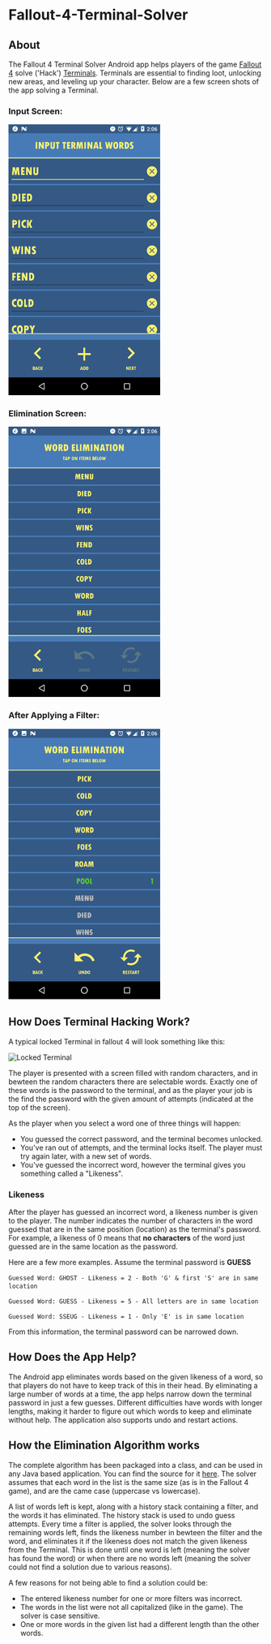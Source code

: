 # Fallout-4-Terminal-Solver

## About
The Fallout 4 Terminal Solver Android app helps players of the game [Fallout 4](https://en.wikipedia.org/wiki/Fallout_4) solve ('Hack')
[Terminals](http://fallout.wikia.com/wiki/Terminal). Terminals are essential to finding loot, unlocking new areas, and leveling up your character. Below are a few screen shots of the app solving a Terminal.

### Input Screen:
<img src="input.png" width="300"/>

### Elimination Screen:
<img src="elim_none.png" width="300"/>

### After Applying a Filter:
<img src="elim_some.png" width="300"/>


## How Does Terminal Hacking Work?
A typical locked Terminal in fallout 4 will look something like this:

![Locked Terminal](https://i.ytimg.com/vi/eTytWIEnW20/maxresdefault.jpg)

The player is presented with a screen filled with random characters, and in bewteen the random characters there are selectable words. 
Exactly one of these words is the password to the terminal, and as the player your job is the find the password with the given
amount of attempts (indicated at the top of the screen). 

As the player when you select a word one of three things will happen:
* You guessed the correct password, and the terminal becomes unlocked.
* You've ran out of attempts, and the terminal locks itself. The player must try again later, with a new set of words.
* You've guessed the incorrect word, however the terminal gives you something called a "Likeness".

### Likeness
After the player has guessed an incorrect word, a likeness number is given to the player. The number indicates the number of
characters in the word guessed that are in the same position (location) as the terminal's password. 
For example, a likeness of 0 means that **no characters** of the word just guessed are in the same location as the password.

Here are a few more examples. Assume the terminal password is **GUESS**

```
Guessed Word: GHOST - Likeness = 2 - Both 'G' & first 'S' are in same location
```
```
Guessed Word: GUESS - Likeness = 5 - All letters are in same location
```
```
Guessed Word: SSEUG - Likeness = 1 - Only 'E' is in same location
```

From this information, the terminal password can be narrowed down.

## How Does the App Help?
The Android app eliminates words based on the given likeness of a word, so that players do not have to keep track of this in their head.
By eliminating a large number of words at a time, the app helps narrow down the terminal password in just a few guesses. Different difficulties have words with longer lengths, making it harder to figure out which words to keep and eliminate without help.
The application also supports undo and restart actions.

## How the Elimination Algorithm works
The complete algorithm has been packaged into a class, and can be used in any Java based application. You can find the source for it [here](app/src/main/java/com/zainhumayun/fallout4terminalsolver/TerminalSolver.java). The solver assumes that each word in the list is the same size (as is in the Fallout 4 game), and are the came case (uppercase vs lowercase). 

A list of words left is kept, along with a history stack containing a filter, and the words it has eliminated. The history stack is used to undo guess attempts. Every time a filter is applied, the solver looks through the remaining words left, finds the likeness number in bewteen the filter and the word, and eliminates it if the likeness does not match the given likeness from the Terminal. This is done until one word is left (meaning the solver has found the word) or when there are no words left (meaning the solver could not find a solution due to various reasons).

A few reasons for not being able to find a solution could be:
* The entered likeness number for one or more filters was incorrect.
* The words in the list were not all capitalized (like in the game). The solver is case sensitive.
* One or more words in the given list had a different length than the other words.

